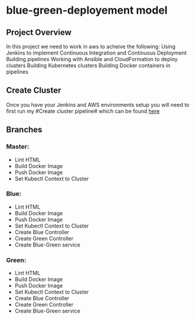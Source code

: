 # blue-green-deployement model

## Project Overview
In this project we need to work in aws to acheive the following:
Using Jenkins to implement Continuous Integration and Continuous Deployment
Building pipelines
Working with Ansible and CloudFormation to deploy clusters
Building Kubernetes clusters
Building Docker containers in pipelines

## Create Cluster
Once you have your Jenkins and AWS environments setup you will need to first run my #Create cluster pipeline# which can be found [here](https://github.com/sushma-sri/cluster-pipeline) 

## Branches
### Master:
- Lint HTML
- Build Docker Image
- Push Docker Image
- Set Kubectl Context to Cluster

### Blue:
- Lint HTML
- Build Docker Image
- Push Docker Image
- Set Kubectl Context to Cluster
- Create Blue Controller
- Create Green Controller
- Create Blue-Green service

### Green:
- Lint HTML
- Build Docker Image
- Push Docker Image
- Set Kubectl Context to Cluster
- Create Blue Controller
- Create Green Controller
- Create Blue-Green service
